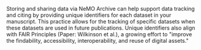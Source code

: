 Storing and sharing data via NeMO Archive can help support data tracking and citing by providing unique identifiers for each dataset in your manuscript. This practice allows for the tracking of specific datasets when these datasets are used in future publications. Unique identifiers also align with FAIR Principles (Paper: Wilkinson et al.), a growing effort to "improve the findability, accessibility, interoperability, and reuse of digital assets."

